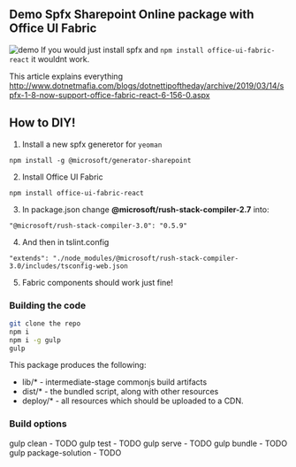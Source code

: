 ## Demo Spfx Sharepoint Online package with Office UI Fabric
![demo](https://user-images.githubusercontent.com/9840635/54468531-e2a5fa80-478d-11e9-8912-631a7cd90286.gif)
If you would just install spfx and `npm install office-ui-fabric-react` it wouldnt work.

This article explains everything http://www.dotnetmafia.com/blogs/dotnettipoftheday/archive/2019/03/14/spfx-1-8-now-support-office-fabric-react-6-156-0.aspx

## How to DIY!
1. Install a new spfx generetor for `yeoman` 
```shell
npm install -g @microsoft/generator-sharepoint
```
2. Install Office UI Fabric
```shell
npm install office-ui-fabric-react
```
3. In package.json change **@microsoft/rush-stack-compiler-2.7** into:
```
"@microsoft/rush-stack-compiler-3.0": "0.5.9"
```
4. And then in tslint.config
```
"extends": "./node_modules/@microsoft/rush-stack-compiler-3.0/includes/tsconfig-web.json
```
5. Fabric components should work just fine!





### Building the code

```bash
git clone the repo
npm i
npm i -g gulp
gulp
```

This package produces the following:

* lib/* - intermediate-stage commonjs build artifacts
* dist/* - the bundled script, along with other resources
* deploy/* - all resources which should be uploaded to a CDN.

### Build options

gulp clean - TODO
gulp test - TODO
gulp serve - TODO
gulp bundle - TODO
gulp package-solution - TODO
